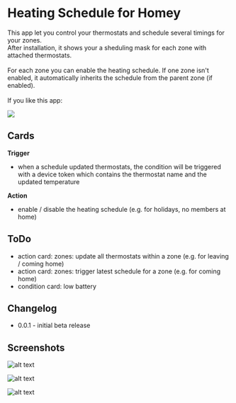 # Heating Schedule for Homey
This app let you control your thermostats and schedule several timings for your zones.<br />
After installation, it shows your a sheduling mask for each zone with attached thermostats.<br />
<br />
For each zone you can enable the heating schedule. If one zone isn't enabled, it automatically inherits the schedule from the parent zone (if enabled).
<br />
<br />
If you like this app:

<a href="https://www.paypal.com/cgi-bin/webscr?cmd=_s-xclick&hosted_button_id=BZGYJY5M8KZ7N" target="_blank"><img src="https://www.paypal.com/en_US/i/btn/btn_donate_LG.gif" border="0" /></a>

## Cards
**Trigger**
* when a schedule updated thermostats, the condition will be triggered with a device token which contains the thermostat name and the updated temperature

**Action**
* enable / disable the heating schedule (e.g. for holidays, no members at home)

## ToDo
* action card: zones: update all thermostats within a zone (e.g. for leaving / coming home)
* action card: zones: trigger latest schedule for a zone (e.g. for coming home)
* condition card: low battery

## Changelog
* 0.0.1 - initial beta release

## Screenshots
![alt text](https://raw.githubusercontent.com/CodeKingLabs/de.codeking.heatingschedule/master/assets/examples/settings.jpg "Settings")

![alt text](https://raw.githubusercontent.com/CodeKingLabs/de.codeking.heatingschedule/master/assets/examples/flow1.jpg "Flow 1")

![alt text](https://raw.githubusercontent.com/CodeKingLabs/de.codeking.heatingschedule/master/assets/examples/flow2.jpg "Flow 2")